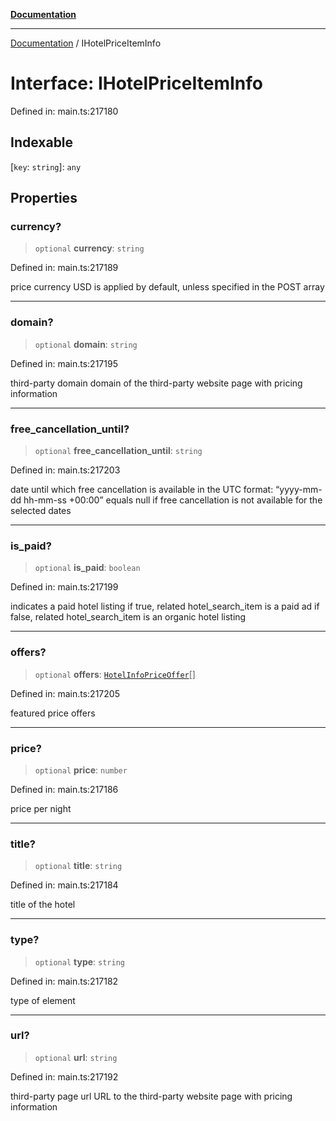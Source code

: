 [**Documentation**](../README.md)

***

[Documentation](../README.md) / IHotelPriceItemInfo

# Interface: IHotelPriceItemInfo

Defined in: main.ts:217180

## Indexable

\[`key`: `string`\]: `any`

## Properties

### currency?

> `optional` **currency**: `string`

Defined in: main.ts:217189

price currency
USD is applied by default, unless specified in the POST array

***

### domain?

> `optional` **domain**: `string`

Defined in: main.ts:217195

third-party domain
domain of the third-party website page with pricing information

***

### free\_cancellation\_until?

> `optional` **free\_cancellation\_until**: `string`

Defined in: main.ts:217203

date until which free cancellation is available
in the UTC format: “yyyy-mm-dd hh-mm-ss +00:00”
equals null if free cancellation is not available for the selected dates

***

### is\_paid?

> `optional` **is\_paid**: `boolean`

Defined in: main.ts:217199

indicates a paid hotel listing
if true, related hotel_search_item is a paid ad
if false, related hotel_search_item is an organic hotel listing

***

### offers?

> `optional` **offers**: [`HotelInfoPriceOffer`](../classes/HotelInfoPriceOffer.md)[]

Defined in: main.ts:217205

featured price offers

***

### price?

> `optional` **price**: `number`

Defined in: main.ts:217186

price per night

***

### title?

> `optional` **title**: `string`

Defined in: main.ts:217184

title of the hotel

***

### type?

> `optional` **type**: `string`

Defined in: main.ts:217182

type of element

***

### url?

> `optional` **url**: `string`

Defined in: main.ts:217192

third-party page url
URL to the third-party website page with pricing information
